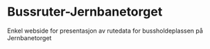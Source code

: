 # Bussruter-Jernbanetorget
Enkel webside for presentasjon av rutedata for bussholdeplassen på Jernbanetorget
